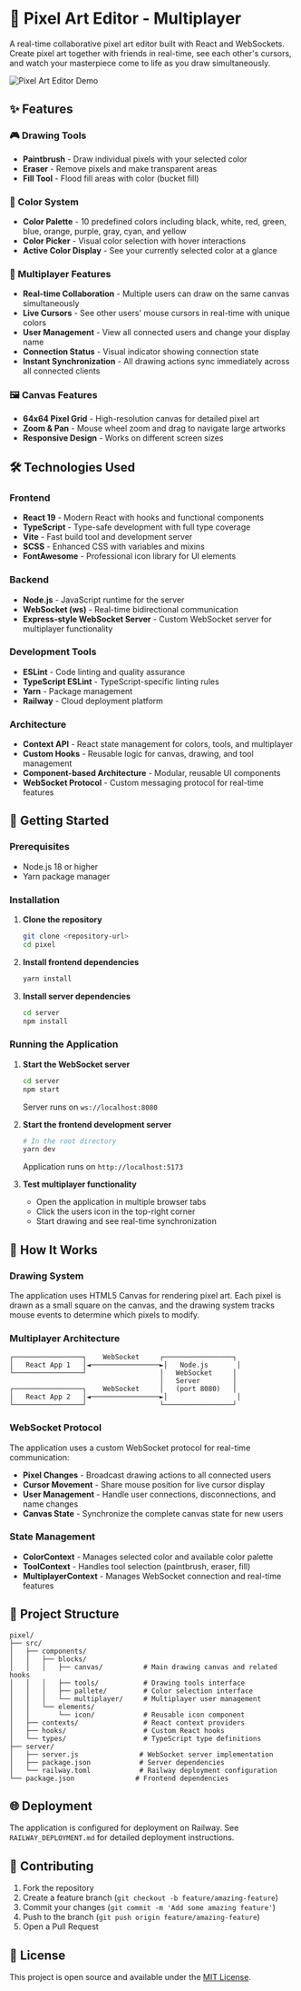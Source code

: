 # 🎨 Pixel Art Editor - Multiplayer

A real-time collaborative pixel art editor built with React and WebSockets. Create pixel art together with friends in real-time, see each other's cursors, and watch your masterpiece come to life as you draw simultaneously.

![Pixel Art Editor Demo](https://img.shields.io/badge/Status-Ready%20to%20Use-brightgreen)

## ✨ Features

### 🎮 Drawing Tools

- **Paintbrush** - Draw individual pixels with your selected color
- **Eraser** - Remove pixels and make transparent areas
- **Fill Tool** - Flood fill areas with color (bucket fill)

### 🎨 Color System

- **Color Palette** - 10 predefined colors including black, white, red, green, blue, orange, purple, gray, cyan, and yellow
- **Color Picker** - Visual color selection with hover interactions
- **Active Color Display** - See your currently selected color at a glance

### 👥 Multiplayer Features

- **Real-time Collaboration** - Multiple users can draw on the same canvas simultaneously
- **Live Cursors** - See other users' mouse cursors in real-time with unique colors
- **User Management** - View all connected users and change your display name
- **Connection Status** - Visual indicator showing connection state
- **Instant Synchronization** - All drawing actions sync immediately across all connected clients

### 🖼️ Canvas Features

- **64x64 Pixel Grid** - High-resolution canvas for detailed pixel art
- **Zoom & Pan** - Mouse wheel zoom and drag to navigate large artworks
- **Responsive Design** - Works on different screen sizes

## 🛠️ Technologies Used

### Frontend

- **React 19** - Modern React with hooks and functional components
- **TypeScript** - Type-safe development with full type coverage
- **Vite** - Fast build tool and development server
- **SCSS** - Enhanced CSS with variables and mixins
- **FontAwesome** - Professional icon library for UI elements

### Backend

- **Node.js** - JavaScript runtime for the server
- **WebSocket (ws)** - Real-time bidirectional communication
- **Express-style WebSocket Server** - Custom WebSocket server for multiplayer functionality

### Development Tools

- **ESLint** - Code linting and quality assurance
- **TypeScript ESLint** - TypeScript-specific linting rules
- **Yarn** - Package management
- **Railway** - Cloud deployment platform

### Architecture

- **Context API** - React state management for colors, tools, and multiplayer
- **Custom Hooks** - Reusable logic for canvas, drawing, and tool management
- **Component-based Architecture** - Modular, reusable UI components
- **WebSocket Protocol** - Custom messaging protocol for real-time features

## 🚀 Getting Started

### Prerequisites

- Node.js 18 or higher
- Yarn package manager

### Installation

1. **Clone the repository**

   ```bash
   git clone <repository-url>
   cd pixel
   ```

2. **Install frontend dependencies**

   ```bash
   yarn install
   ```

3. **Install server dependencies**
   ```bash
   cd server
   npm install
   ```

### Running the Application

1. **Start the WebSocket server**

   ```bash
   cd server
   npm start
   ```

   Server runs on `ws://localhost:8080`

2. **Start the frontend development server**

   ```bash
   # In the root directory
   yarn dev
   ```

   Application runs on `http://localhost:5173`

3. **Test multiplayer functionality**
   - Open the application in multiple browser tabs
   - Click the users icon in the top-right corner
   - Start drawing and see real-time synchronization

## 🎯 How It Works

### Drawing System

The application uses HTML5 Canvas for rendering pixel art. Each pixel is drawn as a small square on the canvas, and the drawing system tracks mouse events to determine which pixels to modify.

### Multiplayer Architecture

```
┌─────────────────┐    WebSocket     ┌─────────────────┐
│   React App 1   │◄─────────────────►│   Node.js       │
└─────────────────┘                  │   WebSocket     │
                                     │   Server        │
┌─────────────────┐    WebSocket     │   (port 8080)   │
│   React App 2   │◄─────────────────►│                 │
└─────────────────┘                  └─────────────────┘
```

### WebSocket Protocol

The application uses a custom WebSocket protocol for real-time communication:

- **Pixel Changes** - Broadcast drawing actions to all connected users
- **Cursor Movement** - Share mouse position for live cursor display
- **User Management** - Handle user connections, disconnections, and name changes
- **Canvas State** - Synchronize the complete canvas state for new users

### State Management

- **ColorContext** - Manages selected color and available color palette
- **ToolContext** - Handles tool selection (paintbrush, eraser, fill)
- **MultiplayerContext** - Manages WebSocket connection and real-time features

## 📁 Project Structure

```
pixel/
├── src/
│   ├── components/
│   │   ├── blocks/
│   │   │   ├── canvas/          # Main drawing canvas and related hooks
│   │   │   ├── tools/           # Drawing tools interface
│   │   │   ├── pallete/         # Color selection interface
│   │   │   └── multiplayer/     # Multiplayer user management
│   │   └── elements/
│   │       └── icon/            # Reusable icon component
│   ├── contexts/                # React context providers
│   ├── hooks/                   # Custom React hooks
│   └── types/                   # TypeScript type definitions
├── server/
│   ├── server.js               # WebSocket server implementation
│   ├── package.json            # Server dependencies
│   └── railway.toml            # Railway deployment configuration
└── package.json               # Frontend dependencies
```

## 🌐 Deployment

The application is configured for deployment on Railway. See `RAILWAY_DEPLOYMENT.md` for detailed deployment instructions.

## 🤝 Contributing

1. Fork the repository
2. Create a feature branch (`git checkout -b feature/amazing-feature`)
3. Commit your changes (`git commit -m 'Add some amazing feature'`)
4. Push to the branch (`git push origin feature/amazing-feature`)
5. Open a Pull Request

## 📝 License

This project is open source and available under the [MIT License](LICENSE).
